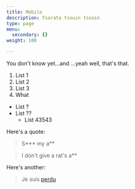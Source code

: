 ```yaml
---
title: Mobilo
description: Tsarata tsouin tsouin
type: page
menu:
  secondary: {}
weight: 100

---
```



You don't know yet...and ...yeah well, that's that.

1. List 1
2. List 2
3. List 3
  1. What

* List ?
* List ??
    * List 43543

Here's a quote:

> S*** my a**

> I don't give a rat's a**

Here's another:

> Je suis [perdu](http://perdu.com)